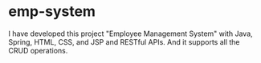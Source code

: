 # emp-system
I have developed this project "Employee Management System" with Java, Spring, HTML, CSS, and JSP and RESTful APIs. And it supports all the CRUD operations.
